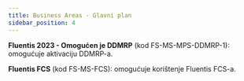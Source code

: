 ```yaml
---
title: Business Areas - Glavni plan
sidebar_position: 4
---
```


**Fluentis 2023 - Omogućen je DDMRP** (kod FS-MS-MPS-DDMRP-1): omogućuje aktivaciju DDMRP-a.  

**Fluentis FCS** (kod FS-MS-FCS): omogućuje korištenje Fluentis FCS-a.  
